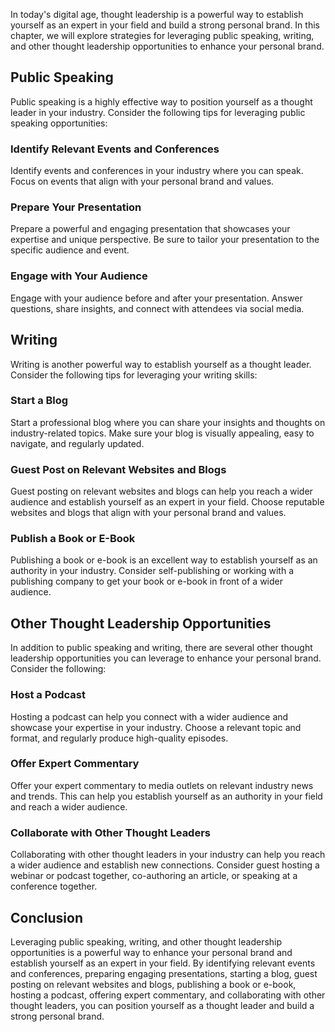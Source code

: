 
In today's digital age, thought leadership is a powerful way to establish yourself as an expert in your field and build a strong personal brand. In this chapter, we will explore strategies for leveraging public speaking, writing, and other thought leadership opportunities to enhance your personal brand.

Public Speaking
---------------

Public speaking is a highly effective way to position yourself as a thought leader in your industry. Consider the following tips for leveraging public speaking opportunities:

### Identify Relevant Events and Conferences

Identify events and conferences in your industry where you can speak. Focus on events that align with your personal brand and values.

### Prepare Your Presentation

Prepare a powerful and engaging presentation that showcases your expertise and unique perspective. Be sure to tailor your presentation to the specific audience and event.

### Engage with Your Audience

Engage with your audience before and after your presentation. Answer questions, share insights, and connect with attendees via social media.

Writing
-------

Writing is another powerful way to establish yourself as a thought leader. Consider the following tips for leveraging your writing skills:

### Start a Blog

Start a professional blog where you can share your insights and thoughts on industry-related topics. Make sure your blog is visually appealing, easy to navigate, and regularly updated.

### Guest Post on Relevant Websites and Blogs

Guest posting on relevant websites and blogs can help you reach a wider audience and establish yourself as an expert in your field. Choose reputable websites and blogs that align with your personal brand and values.

### Publish a Book or E-Book

Publishing a book or e-book is an excellent way to establish yourself as an authority in your industry. Consider self-publishing or working with a publishing company to get your book or e-book in front of a wider audience.

Other Thought Leadership Opportunities
--------------------------------------

In addition to public speaking and writing, there are several other thought leadership opportunities you can leverage to enhance your personal brand. Consider the following:

### Host a Podcast

Hosting a podcast can help you connect with a wider audience and showcase your expertise in your industry. Choose a relevant topic and format, and regularly produce high-quality episodes.

### Offer Expert Commentary

Offer your expert commentary to media outlets on relevant industry news and trends. This can help you establish yourself as an authority in your field and reach a wider audience.

### Collaborate with Other Thought Leaders

Collaborating with other thought leaders in your industry can help you reach a wider audience and establish new connections. Consider guest hosting a webinar or podcast together, co-authoring an article, or speaking at a conference together.

Conclusion
----------

Leveraging public speaking, writing, and other thought leadership opportunities is a powerful way to enhance your personal brand and establish yourself as an expert in your field. By identifying relevant events and conferences, preparing engaging presentations, starting a blog, guest posting on relevant websites and blogs, publishing a book or e-book, hosting a podcast, offering expert commentary, and collaborating with other thought leaders, you can position yourself as a thought leader and build a strong personal brand.
